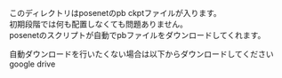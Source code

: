 このディレクトリはposenetのpb ckptファイルが入ります。  
初期段階では何も配置しなくても問題ありません。  
posenetのスクリプトが自動でpbファイルをダウンロードしてくれます。  
  
自動ダウンロードを行いたくない場合は以下からダウンロードしてください  
google drive  
